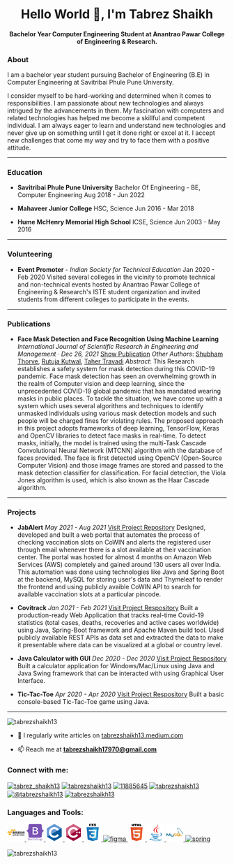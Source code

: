 
<h1 align="center">Hello World 👋, I'm Tabrez Shaikh</h1>
<h4 align="center">Bachelor Year Computer Engineering Student at Anantrao Pawar College of Engineering & Research. </h4>

<h3>About</h3>
<p> I am a bachelor year student pursuing Bachelor of Engineering (B.E) in Computer Engineering at Savitribai Phule Pune University.

I consider myself to be hard-working and determined when it comes to responsibilities. I am passionate about new technologies and always intrigued by the advancements in them. My fascination with computers and related technologies has helped me become a skillful and competent individual. I am always eager to learn and understand new technologies and never give up on something until I get it done right or excel at it. I accept new challenges that come my way and try to face them with a positive attitude. </p>
<hr>
<h3>Education</h3>

 - **Savitribai Phule Pune University**
 Bachelor Of Engineering - BE, Computer Engineering
 Aug 2018 - Jun 2022
 
 - **Mahaveer Junior College**
HSC, Science
Jun 2016 - Mar 2018

 - **Hume McHenry Memorial High School**
ICSE, Science
Jun 2003 - May 2016
<hr>
<h3>Volunteering</h3>

 - **Event Promoter** - *Indian Society for Technical Education*
Jan 2020 - Feb 2020
Visited several colleges in the vicinity to promote technical and non-technical events hosted by Anantrao Pawar College of Engineering & Research's ISTE student organization and invited students from different colleges to participate in the events.
<hr>
<h3>Publications</h3>

 -   **Face Mask Detection and Face Recognition Using Machine Learning**
*International Journal of Scientific Research in Engineering and Management · Dec 26, 2021*
[Show Publication](https://ijsrem.com/download/face-mask-detection-and-face-recognition-using-machine-learning/)
*Other Authors*: [Shubham Thorve](https://www.linkedin.com/in/shubhamthorve?lipi=urn%3Ali%3Apage%3Ad_flagship3_profile_view_base_publication_authors%3Bs1cn9tU7QHGB7tPX4lYUZA%3D%3D), [Rutuja Kutwal](https://www.linkedin.com/in/rutujakutwal?lipi=urn%3Ali%3Apage%3Ad_flagship3_profile_view_base_publication_authors%3Bs1cn9tU7QHGB7tPX4lYUZA%3D%3D), [Taher Travadi](https://www.linkedin.com/in/taher-travadi?lipi=urn%3Ali%3Apage%3Ad_flagship3_profile_view_base_publication_authors%3Bs1cn9tU7QHGB7tPX4lYUZA%3D%3D)
*Abstract*: This Research establishes a safety system for mask detection during this COVID-19 pandemic. Face mask detection has seen an overwhelming growth in the realm of Computer vision and deep learning, since the unprecedented COVID-19 global pandemic that has mandated wearing masks in public places. To tackle the situation, we have come up with a system which uses several algorithms and techniques to identify unmasked individuals using various mask detection models and such people will be charged fines for violating rules. The proposed approach in this project adopts frameworks of deep learning, TensorFlow, Keras and OpenCV libraries to detect face masks in real-time. To detect masks, initially, the model is trained using the multi-Task Cascade Convolutional Neural Network (MTCNN) algorithm with the database of faces provided. The face is first detected using OpenCV (Open-Source Computer Vision) and those image frames are stored and passed to the mask detection classifier for classification. For facial detection, the Viola Jones algorithm is used, which is also known as the Haar Cascade algorithm.
<hr>
<h3>Projects</h3>

 - **JabAlert**
*May 2021 - Aug 2021*
[Visit Project Repository](https://github.com/tabrezshaikh13/jabalert)
Designed, developed and built a web portal that automates the process of checking vaccination slots on CoWIN and alerts the registered user through email whenever there is a slot available at their vaccination center. The portal was hosted for almost 4 months on Amazon Web Services (AWS) completely and gained around 130 users all over India. This automation was done using technologies like Java and Spring Boot at the backend, MySQL for storing user's data and Thymeleaf to render the frontend and using publicly avaible CoWIN API to search for available vaccination slots at a particular pincode.

- **Covitrack**
*Jan 2021 - Feb 2021*
[Visit Project Respository](https://github.com/tabrezshaikh13/covitrack)
Built a production-ready Web Application that tracks real-time Covid-19 statistics (total cases, deaths, recoveries and active cases worldwide) using Java, Spring-Boot framework and Apache Maven build tool. Used publicly available REST APIs as data set and extracted the data to make it presentable where data can be visualized at a global or country level.

- **Java Calculator with GUI**
*Dec 2020 - Dec 2020*
[Visit Project Respository](https://github.com/tabrezshaikh13/java-swing-calculator)
Built a calculator application for Windows/Mac/Linux using Java and Java Swing framework that can be interacted with using Graphical User Interface.

- **Tic-Tac-Toe**
*Apr 2020 - Apr 2020*
[Visit Project Respository](https://github.com/tabrezshaikh13/tictactoe)
Built a basic console-based Tic-Tac-Toe game using Java.
<hr>

<p align="left"> <img  src="https://komarev.com/ghpvc/?username=tabrezshaikh13&label=Profile%20views&color=0e75b6&style=flat" alt="tabrezshaikh13" /> </p>

- 📝 I regularly write articles on [tabrezshaikh13.medium.com](tabrezshaikh13.medium.com)

- 📫 Reach me at **tabrezshaikh17970@gmail.com**

  

<h3 align="left">Connect with me:</h3>

<p align="left">

<a  href="https://twitter.com/tabrez_shaikh13" target="blank"><img  align="center"  src="https://raw.githubusercontent.com/rahuldkjain/github-profile-readme-generator/master/src/images/icons/Social/twitter.svg" alt="tabrez_shaikh13" height="30" width="40" /></a> <a  href="https://linkedin.com/in/tabrezshaikh13"  target="blank"><img  align="center"  src="https://raw.githubusercontent.com/rahuldkjain/github-profile-readme-generator/master/src/images/icons/Social/linked-in-alt.svg"  alt="tabrezshaikh13"  height="30"  width="40"  /></a> <a  href="https://stackoverflow.com/users/11885645"  target="blank"><img  align="center"  src="https://raw.githubusercontent.com/rahuldkjain/github-profile-readme-generator/master/src/images/icons/Social/stack-overflow.svg"  alt="11885645"  height="30"  width="40"  /></a> <a  href="https://instagram.com/tabrezshaikh13"  target="blank"><img  align="center"  src="https://raw.githubusercontent.com/rahuldkjain/github-profile-readme-generator/master/src/images/icons/Social/instagram.svg"  alt="tabrezshaikh13"  height="30"  width="40"  /></a> <a  href="https://medium.com/@tabrezshaikh13"  target="blank"><img  align="center"  src="https://raw.githubusercontent.com/rahuldkjain/github-profile-readme-generator/master/src/images/icons/Social/medium.svg"  alt="@tabrezshaikh13"  height="30"  width="40"  /></a> <a  href="https://www.leetcode.com/tabrezshaikh13"  target="blank"><img  align="center"  src="https://raw.githubusercontent.com/rahuldkjain/github-profile-readme-generator/master/src/images/icons/Social/leet-code.svg"  alt="tabrezshaikh13"  height="30"  width="40"  /></a> </p>

  

<h3  align="left">Languages and Tools:</h3>

<p  align="left">  <a  href="https://aws.amazon.com"  target="_blank"  rel="noreferrer">  <img  src="https://raw.githubusercontent.com/devicons/devicon/master/icons/amazonwebservices/amazonwebservices-original-wordmark.svg"  alt="aws"  width="40"  height="40"/>  </a>  <a  href="https://getbootstrap.com"  target="_blank"  rel="noreferrer">  <img  src="https://raw.githubusercontent.com/devicons/devicon/master/icons/bootstrap/bootstrap-plain-wordmark.svg"  alt="bootstrap"  width="40"  height="40"/>  </a>  <a  href="https://www.cprogramming.com/"  target="_blank"  rel="noreferrer">  <img  src="https://raw.githubusercontent.com/devicons/devicon/master/icons/c/c-original.svg"  alt="c"  width="40"  height="40"/>  </a>  <a  href="https://www.w3schools.com/cpp/"  target="_blank"  rel="noreferrer">  <img  src="https://raw.githubusercontent.com/devicons/devicon/master/icons/cplusplus/cplusplus-original.svg"  alt="cplusplus"  width="40"  height="40"/>  </a>  <a  href="https://www.w3schools.com/css/"  target="_blank"  rel="noreferrer">  <img  src="https://raw.githubusercontent.com/devicons/devicon/master/icons/css3/css3-original-wordmark.svg"  alt="css3"  width="40"  height="40"/>  </a>  <a  href="https://www.figma.com/"  target="_blank"  rel="noreferrer">  <img  src="https://www.vectorlogo.zone/logos/figma/figma-icon.svg"  alt="figma"  width="40"  height="40"/>  </a>  <a  href="https://www.w3.org/html/"  target="_blank"  rel="noreferrer">  <img  src="https://raw.githubusercontent.com/devicons/devicon/master/icons/html5/html5-original-wordmark.svg"  alt="html5"  width="40"  height="40"/>  </a>  <a  href="https://www.java.com"  target="_blank"  rel="noreferrer">  <img  src="https://raw.githubusercontent.com/devicons/devicon/master/icons/java/java-original.svg"  alt="java"  width="40"  height="40"/>  </a>  <a  href="https://www.mysql.com/"  target="_blank"  rel="noreferrer">  <img  src="https://raw.githubusercontent.com/devicons/devicon/master/icons/mysql/mysql-original-wordmark.svg"  alt="mysql"  width="40"  height="40"/>  </a>  <a  href="https://spring.io/"  target="_blank"  rel="noreferrer">  <img  src="https://www.vectorlogo.zone/logos/springio/springio-icon.svg"  alt="spring"  width="40"  height="40"/>  </a>  </p>

  

<p><img  align="center"  src="https://github-readme-stats.vercel.app/api/top-langs?username=tabrezshaikh13&show_icons=true&locale=en&layout=compact" alt="tabrezshaikh13" /></p>
